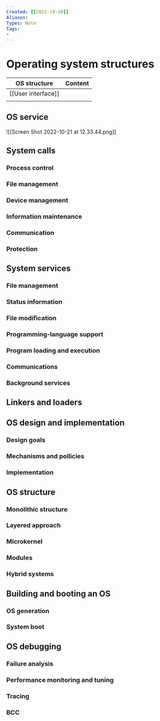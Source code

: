 ```yaml
---
Created: [[2022-10-10]]
Aliases: 
Types: Note
Tags: 
- 
---
```

# Operating system structures
| OS structure       | Content |
| ------------------ | ------- |
| [[User interface]] |         |
|                    |         |
## OS service
![[Screen Shot 2022-10-21 at 12.33.44.png]]


## System calls
### Process control
### File management
### Device management
### Information maintenance
### Communication
### Protection
## System services
### File management
### Status information
### File modification
### Programming-language support
### Program loading and execution
### Communications
### Background services
## Linkers and loaders
## OS design and implementation
### Design goals
### Mechanisms and pollicies
### Implementation
## OS structure
### Monolithic structure
### Layered approach
### Microkernel
### Modules
### Hybrid systems
## Building and booting an OS
### OS generation
### System boot
## OS debugging
### Failure analysis
### Performance monitoring and tuning
### Tracing
### BCC
